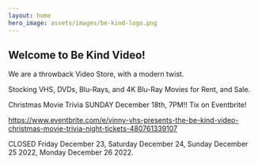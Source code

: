 ```yaml
---
layout: home
hero_image: assets/images/be-kind-logo.png
---
```



## Welcome to Be Kind Video!

We are a throwback Video Store, with a modern twist.

Stocking VHS, DVDs, Blu-Rays, and 4K Blu-Ray Movies for Rent, and Sale.

Christmas Movie Trivia SUNDAY December 18th, 7PM!! Tix on Eventbrite!

https://www.eventbrite.com/e/vinny-vhs-presents-the-be-kind-video-christmas-movie-trivia-night-tickets-480761339107

CLOSED Friday December 23, Saturday December 24, Sunday December 25 2022, Monday December 26 2022. 
